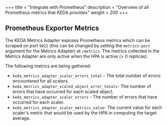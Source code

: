 +++
title = "Integrate with Prometheus"
description = "Overview of all Prometheus metrics that KEDA provides"
weight = 200
+++

## Prometheus Exporter Metrics

The KEDA Metrics Adapter exposes Prometheus metrics which can be scraped on port `9022` (this can be changed by setting the `metrics-port` argument for the Metrics Adapter) at `/metrics`.  The metrics collected in the Metrics Adapter are only active when the HPA is active (> 0 replicas).

The following metrics are being gathered:

- `keda_metrics_adapter_scaler_errors_total` - The total number of errors encountered for all scalers.
- `keda_metrics_adapter_scaled_object_error_totals`- The number of errors that have occurred for each scaled object.
- `keda_metrics_adapter_scaler_errors` - The number of errors that have occurred for each scaler.
- `keda_metrics_adapter_scaler_metrics_value`- The current value for each scaler's metric that would be used by the HPA in computing the target average.